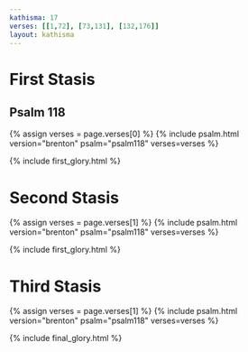 ```yaml
---
kathisma: 17
verses: [[1,72], [73,131], [132,176]]
layout: kathisma
---
```


<h1 class="stasis-header">First Stasis</h1>

<h2 class="psalm-title">Psalm 118</h2>

{% assign verses = page.verses[0] %}
{% include psalm.html version="brenton" psalm="psalm118" verses=verses %}

{% include first_glory.html %}

<h1 class="stasis-header">Second Stasis</h1>

{% assign verses = page.verses[1] %}
{% include psalm.html version="brenton" psalm="psalm118" verses=verses %}

{% include first_glory.html %}

<h1 class="stasis-header">Third Stasis</h1>

{% assign verses = page.verses[1] %}
{% include psalm.html version="brenton" psalm="psalm118" verses=verses %}

{% include final_glory.html %}
